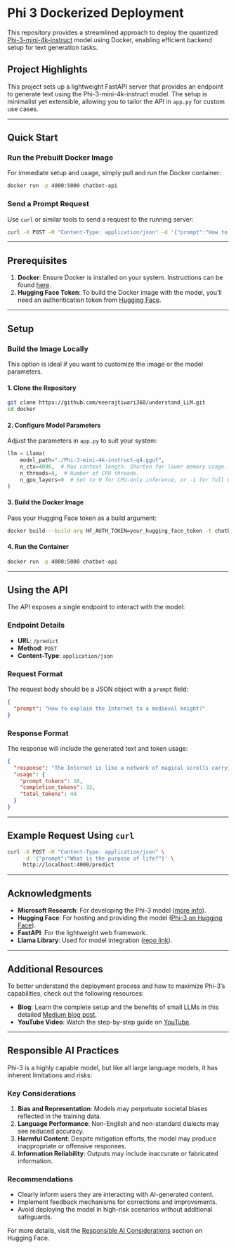 # Phi 3 Dockerized Deployment

This repository provides a streamlined approach to deploy the quantized [Phi-3-mini-4k-instruct](https://huggingface.co/microsoft/Phi-3-mini-4k-instruct-gguf) model using Docker, enabling efficient backend setup for text generation tasks.

## Project Highlights

This project sets up a lightweight FastAPI server that provides an endpoint to generate text using the Phi-3-mini-4k-instruct model. The setup is minimalist yet extensible, allowing you to tailor the API in `app.py` for custom use cases.

---

## Quick Start

### Run the Prebuilt Docker Image

For immediate setup and usage, simply pull and run the Docker container:
```bash
docker run -p 4000:5000 chatbot-api
```

### Send a Prompt Request
Use `curl` or similar tools to send a request to the running server:
```bash
curl -X POST -H "Content-Type: application/json" -d '{"prompt":"How to explain the Internet to a medieval knight?"}' http://localhost:4000/predict
```

---

## Prerequisites

1. **Docker**: Ensure Docker is installed on your system. Instructions can be found [here](https://docs.docker.com/get-docker/).
2. **Hugging Face Token**: To build the Docker image with the model, you’ll need an authentication token from [Hugging Face](https://huggingface.co).

---

## Setup

### Build the Image Locally
This option is ideal if you want to customize the image or the model parameters.

#### 1. Clone the Repository
```bash
git clone https://github.com/neerajtiwari360/understand_LLM.git
cd docker
```

#### 2. Configure Model Parameters
Adjust the parameters in `app.py` to suit your system:
```python
llm = Llama(
    model_path="./Phi-3-mini-4k-instruct-q4.gguf",
    n_ctx=4096,  # Max context length. Shorten for lower memory usage.
    n_threads=8,  # Number of CPU threads.
    n_gpu_layers=0  # Set to 0 for CPU-only inference, or -1 for full GPU inference.
)
```

#### 3. Build the Docker Image
Pass your Hugging Face token as a build argument:
```bash
docker build --build-arg HF_AUTH_TOKEN=your_hugging_face_token -t chatbot-api .
```

#### 4. Run the Container
```bash
docker run -p 4000:5000 chatbot-api
```

---

## Using the API

The API exposes a single endpoint to interact with the model:

### Endpoint Details

- **URL**: `/predict`
- **Method**: `POST`
- **Content-Type**: `application/json`

### Request Format
The request body should be a JSON object with a `prompt` field:
```json
{
  "prompt": "How to explain the Internet to a medieval knight?"
}
```

### Response Format
The response will include the generated text and token usage:
```json
{
  "response": "The Internet is like a network of magical scrolls carrying messages between kingdoms, powered by invisible forces.",
  "usage": {
    "prompt_tokens": 16,
    "completion_tokens": 32,
    "total_tokens": 48
  }
}
```

---

## Example Request Using `curl`
```bash
curl -X POST -H "Content-Type: application/json" \
     -d '{"prompt":"What is the purpose of life?"}' \
     http://localhost:4000/predict
```

---

## Acknowledgments

- **Microsoft Research**: For developing the Phi-3 model ([more info](https://www.microsoft.com/en-us/research/publication/phi-3-technical-report-a-highly-capable-language-model-locally-on-your-phone/)).
- **Hugging Face**: For hosting and providing the model ([Phi-3 on Hugging Face](https://huggingface.co/microsoft/Phi-3-mini-4k-instruct-gguf)).
- **FastAPI**: For the lightweight web framework.
- **Llama Library**: Used for model integration ([repo link](https://github.com/yourusername/llama-cpp)).

---

## Additional Resources

To better understand the deployment process and how to maximize Phi-3’s capabilities, check out the following resources:

- **Blog**: Learn the complete setup and the benefits of small LLMs in this detailed [Medium blog post](https://medium.com/@neeraztiwari/phi-3-deploying-compact-ai-models-for-real-world-applications-8e03cdcac5cd).
- **YouTube Video**: Watch the step-by-step guide on [YouTube](https://example-youtube-link.com).

---

## Responsible AI Practices

Phi-3 is a highly capable model, but like all large language models, it has inherent limitations and risks:

### Key Considerations
1. **Bias and Representation**: Models may perpetuate societal biases reflected in the training data.
2. **Language Performance**: Non-English and non-standard dialects may see reduced accuracy.
3. **Harmful Content**: Despite mitigation efforts, the model may produce inappropriate or offensive responses.
4. **Information Reliability**: Outputs may include inaccurate or fabricated information.

### Recommendations
- Clearly inform users they are interacting with AI-generated content.
- Implement feedback mechanisms for corrections and improvements.
- Avoid deploying the model in high-risk scenarios without additional safeguards.

For more details, visit the [Responsible AI Considerations](https://huggingface.co/microsoft/Phi-3-mini-4k-instruct-gguf#responsible-ai-considerations) section on Hugging Face.
